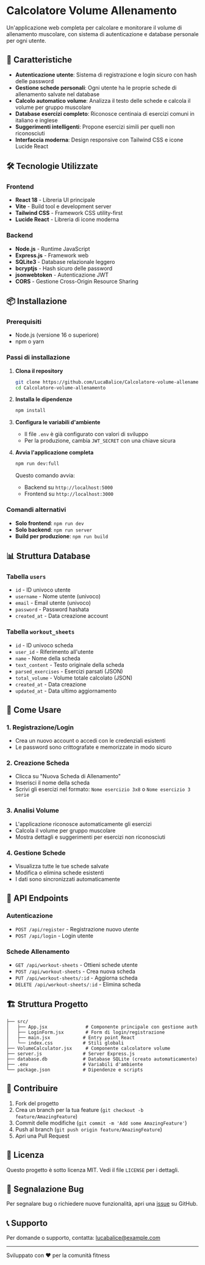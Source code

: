 # Calcolatore Volume Allenamento

Un'applicazione web completa per calcolare e monitorare il volume di allenamento muscolare, con sistema di autenticazione e database personale per ogni utente.

## 🚀 Caratteristiche

- **Autenticazione utente**: Sistema di registrazione e login sicuro con hash delle password
- **Gestione schede personali**: Ogni utente ha le proprie schede di allenamento salvate nel database
- **Calcolo automatico volume**: Analizza il testo delle schede e calcola il volume per gruppo muscolare
- **Database esercizi completo**: Riconosce centinaia di esercizi comuni in italiano e inglese
- **Suggerimenti intelligenti**: Propone esercizi simili per quelli non riconosciuti
- **Interfaccia moderna**: Design responsive con Tailwind CSS e icone Lucide React

## 🛠️ Tecnologie Utilizzate

### Frontend
- **React 18** - Libreria UI principale
- **Vite** - Build tool e development server
- **Tailwind CSS** - Framework CSS utility-first
- **Lucide React** - Libreria di icone moderna

### Backend
- **Node.js** - Runtime JavaScript
- **Express.js** - Framework web
- **SQLite3** - Database relazionale leggero
- **bcryptjs** - Hash sicuro delle password
- **jsonwebtoken** - Autenticazione JWT
- **CORS** - Gestione Cross-Origin Resource Sharing

## 📦 Installazione

### Prerequisiti
- Node.js (versione 16 o superiore)
- npm o yarn

### Passi di installazione

1. **Clona il repository**
   ```bash
   git clone https://github.com/LucaBalice/Calcolatore-volume-allenamento.git
   cd Calcolatore-volume-allenamento
   ```

2. **Installa le dipendenze**
   ```bash
   npm install
   ```

3. **Configura le variabili d'ambiente**
   - Il file `.env` è già configurato con valori di sviluppo
   - Per la produzione, cambia `JWT_SECRET` con una chiave sicura

4. **Avvia l'applicazione completa**
   ```bash
   npm run dev:full
   ```
   Questo comando avvia:
   - Backend su `http://localhost:5000`
   - Frontend su `http://localhost:3000`

### Comandi alternativi

- **Solo frontend**: `npm run dev`
- **Solo backend**: `npm run server`
- **Build per produzione**: `npm run build`

## 📊 Struttura Database

### Tabella `users`
- `id` - ID univoco utente
- `username` - Nome utente (univoco)
- `email` - Email utente (univoco)
- `password` - Password hashata
- `created_at` - Data creazione account

### Tabella `workout_sheets`
- `id` - ID univoco scheda
- `user_id` - Riferimento all'utente
- `name` - Nome della scheda
- `text_content` - Testo originale della scheda
- `parsed_exercises` - Esercizi parsati (JSON)
- `total_volume` - Volume totale calcolato (JSON)
- `created_at` - Data creazione
- `updated_at` - Data ultimo aggiornamento

## 🎯 Come Usare

### 1. Registrazione/Login
- Crea un nuovo account o accedi con le credenziali esistenti
- Le password sono crittografate e memorizzate in modo sicuro

### 2. Creazione Scheda
- Clicca su "Nuova Scheda di Allenamento"
- Inserisci il nome della scheda
- Scrivi gli esercizi nel formato: `Nome esercizio 3x8` o `Nome esercizio 3 serie`

### 3. Analisi Volume
- L'applicazione riconosce automaticamente gli esercizi
- Calcola il volume per gruppo muscolare
- Mostra dettagli e suggerimenti per esercizi non riconosciuti

### 4. Gestione Schede
- Visualizza tutte le tue schede salvate
- Modifica o elimina schede esistenti
- I dati sono sincronizzati automaticamente

## 🔧 API Endpoints

### Autenticazione
- `POST /api/register` - Registrazione nuovo utente
- `POST /api/login` - Login utente

### Schede Allenamento
- `GET /api/workout-sheets` - Ottieni schede utente
- `POST /api/workout-sheets` - Crea nuova scheda
- `PUT /api/workout-sheets/:id` - Aggiorna scheda
- `DELETE /api/workout-sheets/:id` - Elimina scheda

## 🏗️ Struttura Progetto

```
├── src/
│   ├── App.jsx              # Componente principale con gestione auth
│   ├── LoginForm.jsx        # Form di login/registrazione
│   ├── main.jsx            # Entry point React
│   └── index.css           # Stili globali
├── VolumeCalculator.jsx     # Componente calcolatore volume
├── server.js               # Server Express.js
├── database.db             # Database SQLite (creato automaticamente)
├── .env                    # Variabili d'ambiente
└── package.json            # Dipendenze e scripts
```

## 🤝 Contribuire

1. Fork del progetto
2. Crea un branch per la tua feature (`git checkout -b feature/AmazingFeature`)
3. Commit delle modifiche (`git commit -m 'Add some AmazingFeature'`)
4. Push al branch (`git push origin feature/AmazingFeature`)
5. Apri una Pull Request

## 📝 Licenza

Questo progetto è sotto licenza MIT. Vedi il file `LICENSE` per i dettagli.

## 🐛 Segnalazione Bug

Per segnalare bug o richiedere nuove funzionalità, apri una [issue](https://github.com/LucaBalice/Calcolatore-volume-allenamento/issues) su GitHub.

## 📞 Supporto

Per domande o supporto, contatta: [lucabalice@example.com](mailto:lucabalice@example.com)

---

Sviluppato con ❤️ per la comunità fitness